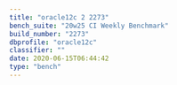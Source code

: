 ```yaml
---
title: "oracle12c 2 2273"
bench_suite: "20w25 CI Weekly Benchmark"
build_number: "2273"
dbprofile: "oracle12c"
classifier: ""
date: 2020-06-15T06:44:42
type: "bench"
---
```

